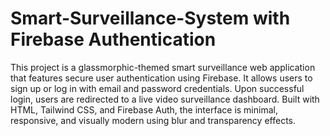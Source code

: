 # Smart-Surveillance-System with Firebase Authentication
This project is a glassmorphic-themed smart surveillance web application that features secure user authentication using Firebase. It allows users to sign up or log in with email and password credentials. Upon successful login, users are redirected to a live video surveillance dashboard. Built with HTML, Tailwind CSS, and Firebase Auth, the interface is minimal, responsive, and visually modern using blur and transparency effects.
